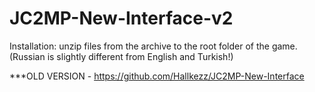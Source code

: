 # JC2MP-New-Interface-v2
Installation: unzip files from the archive to the root folder of the game. (Russian is slightly different from English and Turkish!)

***OLD VERSION - https://github.com/Hallkezz/JC2MP-New-Interface
